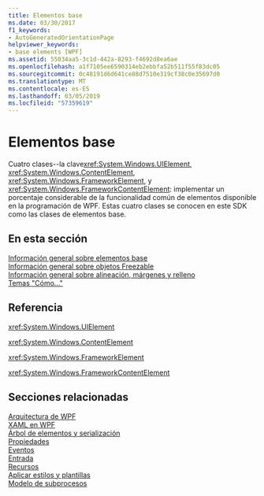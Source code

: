 ```yaml
---
title: Elementos base
ms.date: 03/30/2017
f1_keywords:
- AutoGeneratedOrientationPage
helpviewer_keywords:
- base elements [WPF]
ms.assetid: 55034aa5-3c1d-442a-8293-f4692d8ea6ae
ms.openlocfilehash: a1f7105ee6590314eb2ebbfa52b511f55f83dc05
ms.sourcegitcommit: 0c48191d6d641ce88d7510e319cf38c0e35697d0
ms.translationtype: MT
ms.contentlocale: es-ES
ms.lasthandoff: 03/05/2019
ms.locfileid: "57359619"
---
```

# <a name="base-elements"></a>Elementos base
Cuatro clases--la clave<xref:System.Windows.UIElement>, <xref:System.Windows.ContentElement>, <xref:System.Windows.FrameworkElement>, y <xref:System.Windows.FrameworkContentElement>: implementar un porcentaje considerable de la funcionalidad común de elementos disponible en la programación de WPF. Estas cuatro clases se conocen en este SDK como las clases de elementos base.  
  
## <a name="in-this-section"></a>En esta sección  
 [Información general sobre elementos base](base-elements-overview.md)  
 [Información general sobre objetos Freezable](freezable-objects-overview.md)  
 [Información general sobre alineación, márgenes y relleno](alignment-margins-and-padding-overview.md)  
 [Temas "Cómo..."](base-elements-how-to-topics.md)  
  
## <a name="reference"></a>Referencia  
 <xref:System.Windows.UIElement>  
  
 <xref:System.Windows.ContentElement>  
  
 <xref:System.Windows.FrameworkElement>  
  
 <xref:System.Windows.FrameworkContentElement>  
  
## <a name="related-sections"></a>Secciones relacionadas  
 [Arquitectura de WPF](wpf-architecture.md)  
  [XAML en WPF](xaml-in-wpf.md)  
  [Árbol de elementos y serialización](element-tree-and-serialization.md)  
  [Propiedades](properties-wpf.md)  
  [Eventos](events-wpf.md)  
  [Entrada](input-wpf.md)  
  [Recursos](resources-wpf.md)  
  [Aplicar estilos y plantillas](../controls/styling-and-templating.md)  
  [Modelo de subprocesos](threading-model.md)
